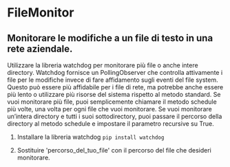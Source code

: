 # FileMonitor
## Monitorare le modifiche a un file di testo in una rete aziendale.


Utilizzare la libreria watchdog per monitorare più file o anche intere directory.
Watchdog fornisce un PollingObserver che controlla attivamente i file per le modifiche invece di fare affidamento sugli eventi del file system.
Questo può essere più affidabile per i file di rete, ma potrebbe anche essere più lento o utilizzare più risorse del sistema rispetto al metodo standard.
Se vuoi monitorare più file, puoi semplicemente chiamare il metodo schedule più volte, una volta per ogni file che vuoi monitorare.
Se vuoi monitorare un’intera directory e tutti i suoi sottodirectory, 
puoi passare il percorso della directory al metodo schedule e impostare il parametro recursive su True.

1. Installare la libreria watchdog
    `pip install watchdog`

1.  Sostituire 'percorso_del_tuo_file' con il percorso del file che desideri monitorare.

